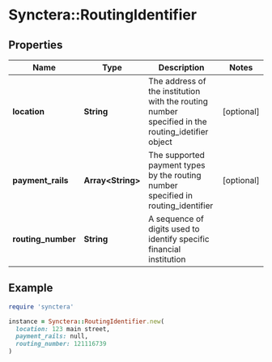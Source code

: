 # Synctera::RoutingIdentifier

## Properties

| Name | Type | Description | Notes |
| ---- | ---- | ----------- | ----- |
| **location** | **String** | The address of the institution with the routing number specified in the routing_idetifier object | [optional] |
| **payment_rails** | **Array&lt;String&gt;** | The supported payment types by the routing number specified in routing_identifier | [optional] |
| **routing_number** | **String** | A sequence of digits used to identify specific financial institution |  |

## Example

```ruby
require 'synctera'

instance = Synctera::RoutingIdentifier.new(
  location: 123 main street,
  payment_rails: null,
  routing_number: 121116739
)
```

